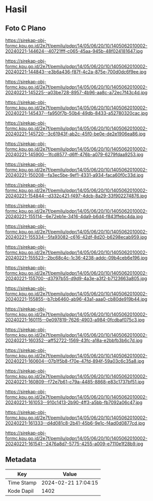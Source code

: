 # Hasil

## Foto C Plano

https://sirekap-obj-formc.kpu.go.id/2e7f/pemilu/pdpr/14/05/06/20/10/1405062010002-20240221-144624--40721fff-c065-45aa-945b-48f024181647.jpg

https://sirekap-obj-formc.kpu.go.id/2e7f/pemilu/pdpr/14/05/06/20/10/1405062010002-20240221-144843--e3b6a436-f87f-4c2a-875e-700d0dc6f9ee.jpg

https://sirekap-obj-formc.kpu.go.id/2e7f/pemilu/pdpr/14/05/06/20/10/1405062010002-20240221-145225--a03be728-8957-4b96-aa8c-a72ec7f43c4d.jpg

https://sirekap-obj-formc.kpu.go.id/2e7f/pemilu/pdpr/14/05/06/20/10/1405062010002-20240221-145437--fa950f7b-50b4-49db-8433-a52780320cac.jpg

https://sirekap-obj-formc.kpu.go.id/2e7f/pemilu/pdpr/14/05/06/20/10/1405062010002-20240221-145720--3c61943f-ab2c-45f0-be0e-de2e1906ea86.jpg

https://sirekap-obj-formc.kpu.go.id/2e7f/pemilu/pdpr/14/05/06/20/10/1405062010002-20240221-145900--1fcd8577-d6ff-476b-a079-6279fdaa9253.jpg

https://sirekap-obj-formc.kpu.go.id/2e7f/pemilu/pdpr/14/05/06/20/10/1405062010002-20240221-150208--fa3ec5be-9ef1-4331-a934-faca60f0c33d.jpg

https://sirekap-obj-formc.kpu.go.id/2e7f/pemilu/pdpr/14/05/06/20/10/1405062010002-20240221-154844--d332c421-f497-4dcb-8a29-33f902274876.jpg

https://sirekap-obj-formc.kpu.go.id/2e7f/pemilu/pdpr/14/05/06/20/10/1405062010002-20240221-155114--6e72eb1e-3416-4da9-b6d4-f843ffebc4da.jpg

https://sirekap-obj-formc.kpu.go.id/2e7f/pemilu/pdpr/14/05/06/20/10/1405062010002-20240221-155334--5fa93082-c616-42df-8d20-b6298ecab959.jpg

https://sirekap-obj-formc.kpu.go.id/2e7f/pemilu/pdpr/14/05/06/20/10/1405062010002-20240221-155523--2bc68c4c-1c36-4238-addc-09b4ceb6e196.jpg

https://sirekap-obj-formc.kpu.go.id/2e7f/pemilu/pdpr/14/05/06/20/10/1405062010002-20240221-155700--d3797b55-d9d9-4a3e-a3f2-b7123663a805.jpg

https://sirekap-obj-formc.kpu.go.id/2e7f/pemilu/pdpr/14/05/06/20/10/1405062010002-20240221-155855--b7cb6460-ab96-43a1-aaa0-cb80de919b44.jpg

https://sirekap-obj-formc.kpu.go.id/2e7f/pemilu/pdpr/14/05/06/20/10/1405062010002-20240221-160115--0e097819-7626-4903-a984-0fcdbaf075c3.jpg

https://sirekap-obj-formc.kpu.go.id/2e7f/pemilu/pdpr/14/05/06/20/10/1405062010002-20240221-160352--aff52722-1569-43fc-a18a-e2bbfb3b6c7d.jpg

https://sirekap-obj-formc.kpu.go.id/2e7f/pemilu/pdpr/14/05/06/20/10/1405062010002-20240221-160604--07b1f5b8-f70e-47fd-894f-59a03c6c35a8.jpg

https://sirekap-obj-formc.kpu.go.id/2e7f/pemilu/pdpr/14/05/06/20/10/1405062010002-20240221-160809--f72e7b61-c79a-4485-8868-e83c1737bf51.jpg

https://sirekap-obj-formc.kpu.go.id/2e7f/pemilu/pdpr/14/05/06/20/10/1405062010002-20240221-161053--910c1413-2b90-4ff3-a5bb-fb7092a06c47.jpg

https://sirekap-obj-formc.kpu.go.id/2e7f/pemilu/pdpr/14/05/06/20/10/1405062010002-20240221-161333--d4d081c8-2b41-45b6-9e1c-f4ad0d0877cd.jpg

https://sirekap-obj-formc.kpu.go.id/2e7f/pemilu/pdpr/14/05/06/20/10/1405062010002-20240221-161541--2476a8d7-5775-4255-a009-e7110e1f28b9.jpg


## Metadata

| Key        | Value               |
| ---------- | ------------------- |
| Time Stamp | 2024-02-21 17:04:15 |
| Kode Dapil | 1402                |



